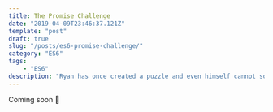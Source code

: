 ```yaml
---
title: The Promise Challenge
date: "2019-04-09T23:46:37.121Z"
template: "post"
draft: true
slug: "/posts/es6-promise-challenge/"
category: "ES6"
tags:
    - "ES6"
description: "Ryan has once created a puzzle and even himself cannot solve... Well, during the live demo. And let's see what actually happened 👀"
---
```


Coming soon 🤣
